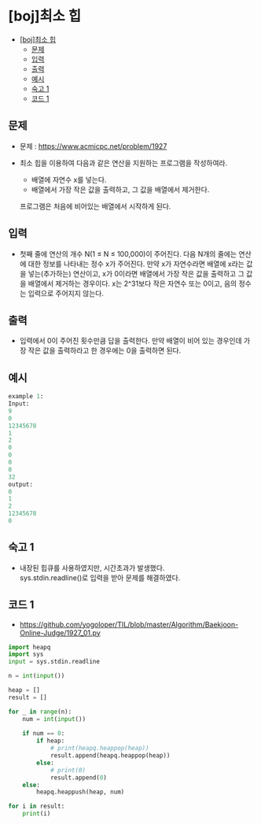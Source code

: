# [boj]최소 힙
<!-- TOC -->

- [[boj]최소 힙](#boj%EC%B5%9C%EC%86%8C-%ED%9E%99)
  - [문제](#%EB%AC%B8%EC%A0%9C)
  - [입력](#%EC%9E%85%EB%A0%A5)
  - [출력](#%EC%B6%9C%EB%A0%A5)
  - [예시](#%EC%98%88%EC%8B%9C)
  - [숙고 1](#%EC%88%99%EA%B3%A0-1)
  - [코드 1](#%EC%BD%94%EB%93%9C-1)

<!-- /TOC -->

## 문제
- 문제 : https://www.acmicpc.net/problem/1927
- 최소 힙을 이용하여 다음과 같은 연산을 지원하는 프로그램을 작성하여라.  
  - 배열에 자연수 x를 넣는다.  
  - 배열에서 가장 작은 값을 출력하고, 그 값을 배열에서 제거한다.  
  
  프로그램은 처음에 비어있는 배열에서 시작하게 된다.

## 입력
- 첫째 줄에 연산의 개수 N(1 ≤ N ≤ 100,000)이 주어진다. 다음 N개의 줄에는 연산에 대한 정보를 나타내는 정수 x가 주어진다. 만약 x가 자연수라면 배열에 x라는 값을 넣는(추가하는) 연산이고, x가 0이라면 배열에서 가장 작은 값을 출력하고 그 값을 배열에서 제거하는 경우이다. x는 2^31보다 작은 자연수 또는 0이고, 음의 정수는 입력으로 주어지지 않는다.

## 출력 
- 입력에서 0이 주어진 횟수만큼 답을 출력한다. 만약 배열이 비어 있는 경우인데 가장 작은 값을 출력하라고 한 경우에는 0을 출력하면 된다.

## 예시
``` python
example 1:
Input:
9
0
12345678
1
2
0
0
0
0
32
output:
0
1
2
12345678
0
```
## 숙고 1
- 내장된 힙큐를 사용하였지만, 시간초과가 발생했다.  
  sys.stdin.readline()로 입력을 받아 문제를 해결하였다.

## 코드 1
- https://github.com/yogoloper/TIL/blob/master/Algorithm/Baekjoon-Online-Judge/1927_01.py
``` python
import heapq
import sys
input = sys.stdin.readline

n = int(input())

heap = []
result = []

for _ in range(n):
    num = int(input())
    
    if num == 0:
        if heap:
            # print(heapq.heappop(heap))
            result.append(heapq.heappop(heap))
        else:
            # print(0)
            result.append(0)
    else:
        heapq.heappush(heap, num)

for i in result:
    print(i)
```
